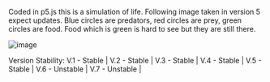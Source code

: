 Coded in p5.js this is a simulation of life. Following image taken in version 5 expect updates.
Blue circles are predators, red circles are prey, green circles are food.
Food which is green is hard to see but they are still there.

![image](https://github.com/gr1ph/p5.js-life-simulation/assets/163816500/c5a1daf8-4211-4921-bb09-02da4f251a45)

Version Stability:
V.1 - Stable |
V.2 - Stable | 
V.3 - Stable |
V.4 - Stable |
V.5 - Stable |
V.6 - Unstable |
V.7 - Unstable |
